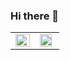 ### Hi there 👋

<!--
**paulovictorBraw/paulovictorBraw** is a ✨ _special_ ✨ repository because its `README.md` (this file) appears on your GitHub profile.

Here are some ideas to get you started:

- 🔭 I’m currently working on ...
- 🌱 I’m currently learning ...
- 👯 I’m looking to collaborate on ...
- 🤔 I’m looking for help with ...
- 💬 Ask me about ...
- 📫 How to reach me: ...
- 😄 Pronouns: ...
- ⚡ Fun fact: ...
-->

<table>
<tr>
     <td><img width="100%" align="left" src="https://github-readme-stats.vercel.app/api/top-langs/?username=paulovictorBraw&show_icons=true&layout=compact&theme=nightowl" /></td>
     <td><img width="90%" align="left" src="https://github-readme-stats.vercel.app/api?username=paulovictorBraw&show_icons=true&theme=nightowl" /></td>
  </tr>  
</table>
